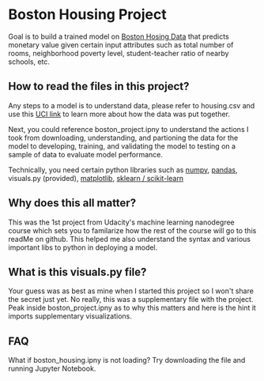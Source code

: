 # Boston Housing Project

Goal is to build a trained model on [Boston Hosing Data](https://archive.ics.uci.edu/ml/machine-learning-databases/housing/) that predicts monetary value given certain input attributes such as total number of rooms, neighborhood poverty level, student-teacher ratio of nearby schools, etc.

## How to read the files in this project?

Any steps to a model is to understand data, please refer to housing.csv and use this [UCI link](https://archive.ics.uci.edu/ml/machine-learning-databases/housing/housing.names) to learn more about how the data was put together.

Next, you could reference boston_project.ipny to understand the actions I took from downloading, understanding, and partioning the data for the model to developing, training, and validating the model to testing on a sample of data to evaluate model performance. 

Technically, you need certain python libraries such as [numpy](https://github.com/numpy/numpy), [pandas](https://github.com/pandas-dev/pandas), visuals.py (provided), [matplotlib](), [sklearn / scikit-learn](https://github.com/scikit-learn/scikit-learn)

## **Why does this all matter?**

This was the 1st project from Udacity's machine learning nanodegree course which sets you to familarize how the rest of the course will go to this readMe on github. This helped me also understand the syntax and various important libs to python in deploying a model.


## What is this visuals.py file?

Your guess was as best as mine when I started this project so I won't share the secret just yet. No really, this was a supplementary file with the project. Peak inside boston_project.ipny as to why this matters and here is the hint it imports supplementary visualizations.

## FAQ

What if boston_housing.ipny is not loading? Try downloading the file and running Jupyter Notebook.



